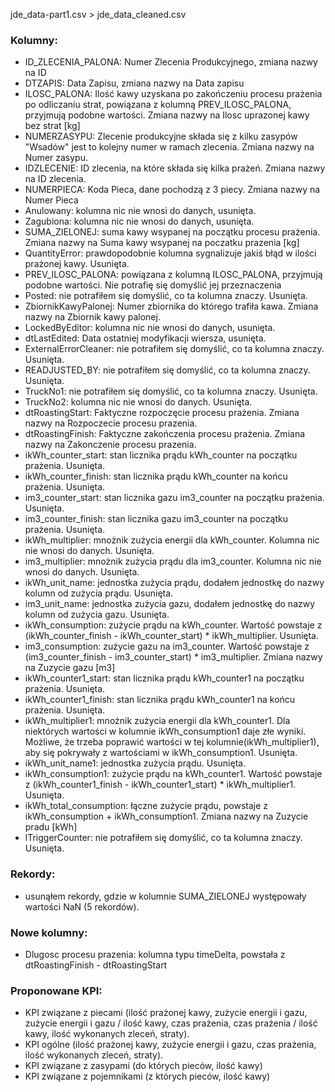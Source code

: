 jde_data-part1.csv > jde_data_cleaned.csv

### Kolumny:
-   ID_ZLECENIA_PALONA: Numer Zlecenia Produkcyjnego, zmiana nazwy na ID
-   DTZAPIS: Data Zapisu, zmiana nazwy na Data zapisu
-   ILOSC_PALONA: Ilość kawy uzyskana po zakończeniu procesu prażenia po odliczaniu strat, powiązana z kolumną PREV_ILOSC_PALONA, przyjmują podobne wartości. Zmiana nazwy na Ilosc uprazonej kawy bez strat [kg]
-   NUMERZASYPU: Zlecenie produkcyjne składa się z kilku zasypów "Wsadów" jest to kolejny numer w ramach zlecenia. Zmiana nazwy na Numer zasypu.
-   IDZLECENIE: ID zlecenia, na które składa się kilka prażeń. Zmiana nazwy na ID zlecenia.
-   NUMERPIECA: Koda Pieca, dane pochodzą z 3 piecy. Zmiana nazwy na Numer Pieca
-   Anulowany: kolumna nic nie wnosi do danych, usunięta.
-   Zagubiona: kolumna nic nie wnosi do danych, usunięta.
-   SUMA_ZIELONEJ: suma kawy wsypanej na początku procesu prażenia. Zmiana nazwy na Suma kawy wsypanej na poczatku prazenia [kg]
-   QuantityError: prawdopodobnie kolumna sygnalizuje jakiś błąd w ilości prażonej kawy. Usunięta.
-   PREV_ILOSC_PALONA: powiązana z kolumną ILOSC_PALONA, przyjmują podobne wartości. Nie potrafię się domyślić jej przeznaczenia
-   Posted: nie potrafiłem się domyślić, co ta kolumna znaczy. Usunięta.
-   ZbiornikKawyPalonej: Numer zbiornika do którego trafiła kawa. Zmiana nazwy na Zbiornik kawy palonej.
-   LockedByEditor: kolumna nic nie wnosi do danych, usunięta.
-   dtLastEdited: Data ostatniej modyfikacji wiersza, usunięta.
-   ExternalErrorCleaner: nie potrafiłem się domyślić, co ta kolumna znaczy. Usunięta.
-   READJUSTED_BY: nie potrafiłem się domyślić, co ta kolumna znaczy. Usunięta.
-   TruckNo1: nie potrafiłem się domyślić, co ta kolumna znaczy. Usunięta.
-   TruckNo2: kolumna nic nie wnosi do danych. Usunięta.
-   dtRoastingStart: Faktyczne rozpoczęcie procesu prażenia. Zmiana nazwy na Rozpoczecie procesu prazenia.
-   dtRoastingFinish: Faktyczne zakończenia procesu prażenia. Zmiana nazwy na Zakonczenie procesu prazenia.
-   ikWh_counter_start: stan licznika prądu kWh_counter na początku prażenia. Usunięta.
-   ikWh_counter_finish: stan licznika prądu kWh_counter na końcu prażenia. Usunięta.
-   im3_counter_start: stan licznika gazu im3_counter na początku prażenia. Usunięta.
-   im3_counter_finish: stan licznika gazu im3_counter na początku prażenia. Usunięta.
-   ikWh_multiplier: mnożnik zużycia energii dla kWh_counter. Kolumna nic nie wnosi do danych. Usunięta.
-   im3_multiplier: mnożnik zużycia prądu dla im3_counter. Kolumna nic nie wnosi do danych. Usunięta.
-   ikWh_unit_name: jednostka zużycia prądu, dodałem jednostkę do nazwy kolumn od zużycia prądu. Usunięta.
-   im3_unit_name: jednostka zużycia gazu, dodałem jednostkę do nazwy kolumn od zużycia gazu. Usunięta.
-   ikWh_consumption: zużycie prądu na kWh_counter. Wartość powstaje z (ikWh_counter_finish - ikWh_counter_start) * ikWh_multiplier. Usunięta.
-   im3_consumption: zużycie gazu na im3_counter. Wartość powstaje z (im3_counter_finish - im3_counter_start) * im3_multiplier. Zmiana nazwy na Zuzycie gazu [m3]
-   ikWh_counter1_start: stan licznika prądu kWh_counter1 na początku prażenia. Usunięta.
-   ikWh_counter1_finish: stan licznika prądu kWh_counter1 na końcu prażenia. Usunięta.
-   ikWh_multiplier1: mnożnik zużycia energii dla kWh_counter1. Dla niektórych wartości w kolumnie ikWh_consumption1 daje złe wyniki. Możliwe, że trzeba poprawić wartości w tej kolumnie(ikWh_multiplier1), aby się pokrywały z wartościami w ikWh_consumption1. Usunięta.
-   ikWh_unit_name1: jednostka zużycia prądu. Usunięta.
-   ikWh_consumption1: zużycie prądu na kWh_counter1. Wartość powstaje z (ikWh_counter1_finish - ikWh_counter1_start) * ikWh_multiplier1. Usunięta.
-   ikWh_total_consumption: łączne zużycie prądu, powstaje z ikWh_consumption + ikWh_consumption1. Zmiana nazwy na Zuzycie pradu [kWh]
-   lTriggerCounter: nie potrafiłem się domyślić, co ta kolumna znaczy. Usunięta.

### Rekordy:
-   usunąłem rekordy, gdzie w kolumnie SUMA_ZIELONEJ występowały wartości NaN (5 rekordów).

### Nowe kolumny:
-   Dlugosc procesu prazenia: kolumna typu timeDelta, powstała z dtRoastingFinish - dtRoastingStart

### Proponowane KPI:
-   KPI związane z piecami (ilość prażonej kawy, zużycie energii i gazu, zużycie energii i gazu / ilość kawy, czas prażenia, czas prażenia / ilość kawy, ilość wykonanych zleceń, straty).
-   KPI ogólne (ilość prażonej kawy, zużycie energii i gazu, czas prażenia, ilość wykonanych zleceń, straty).
-   KPI związane z zasypami (do których pieców, ilość kawy)
-   KPI związane z pojemnikami (z których pieców, ilość kawy)